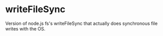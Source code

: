 # writeFileSync
Version of node.js fs's writeFileSync that actually does synchronous file writes with the OS.
